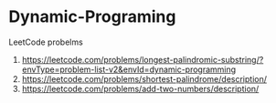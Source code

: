 # Dynamic-Programing
LeetCode probelms 
1. https://leetcode.com/problems/longest-palindromic-substring/?envType=problem-list-v2&envId=dynamic-programming
2. https://leetcode.com/problems/shortest-palindrome/description/
3. https://leetcode.com/problems/add-two-numbers/description/
